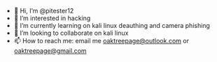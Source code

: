 - 👋 Hi, I’m @pitester12
- 👀 I’m interested in hacking
- 🌱 I’m currently learning on kali linux deauthing and camera phishing
- 💞️ I’m looking to collaborate on kali linux
- 📫 How to reach me: email me oaktreepage@outlook.com or oaktreepage@gmail.com

<!---
pitester12/pitester12 is a ✨ special ✨ repository because its `README.md` (this file) appears on your GitHub profile.
You can click the Preview link to take a look at your changes.
--->
